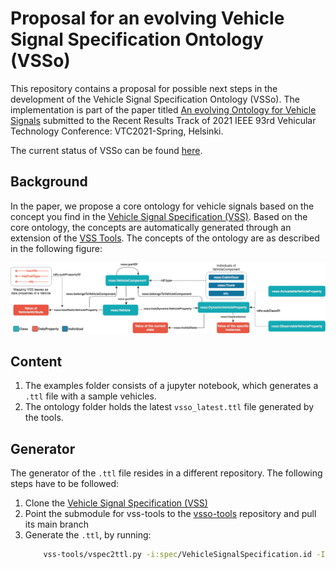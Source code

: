 # Proposal for an evolving Vehicle Signal Specification Ontology (VSSo)

This repository contains a proposal for possible next steps in the development of the Vehicle Signal Specification Ontology (VSSo).
The implementation is part of the paper titled [An evolving Ontology for Vehicle Signals](http://dx.doi.org/10.13140/RG.2.2.14695.78240) submitted to
the Recent Results Track of 2021 IEEE 93rd Vehicular Technology Conference: VTC2021-Spring, Helsinki.

The current status of VSSo can be found [here](https://github.com/w3c/vsso).

## Background

In the paper, we propose a core ontology for vehicle signals based on the concept you find in
the [Vehicle Signal Specification (VSS)](https://github.com/GENIVI/vehicle_signal_specification).
Based on the core ontology, the concepts are automatically generated through an extension of
the [VSS Tools](https://github.com/GENIVI/vss-tools). The concepts of the ontology are as described
in the following figure:

![](images/vsso_modeling.png)

## Content

1. The examples folder consists of a jupyter notebook, which generates a `.ttl` file with a sample vehicles.
1. The ontology folder holds the latest `vsso_latest.ttl` file generated by the tools.

## Generator

The generator of the `.ttl` file resides in a different repository. The following steps have to be followed:

1. Clone the [Vehicle Signal Specification (VSS)](https://github.com/GENIVI/vehicle_signal_specification)
1. Point the submodule for vss-tools to the [vsso-tools](https://github.com/danielwilms/vsso-tools) repository and pull its main branch
1. Generate the `.ttl`, by running:
   ```bash
       vss-tools/vspec2ttl.py -i:spec/VehicleSignalSpecification.id -I ./spec ./spec/VehicleSignalSpecification.vspec vsso_latest.ttl
   ```
